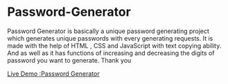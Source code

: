 # Password-Generator
Password Generator is basically a unique password generating project which  generates unique passwords with  every generating requests. It  is made with the help of HTML ,  CSS  and JavaScript  with text copying ability. And as well as it has functions of increasing and decreasing the digits of  password you want to generate. Thank you  

[Live Demo :Password Generator](file:///C:/Users/tausi/OneDrive/Desktop/Owais%20Projects/passwordGenerator/index.html)
